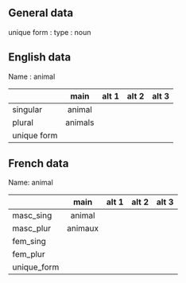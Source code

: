 ## General data

unique form :
type : noun

## English data

Name : animal

|             |  main   | alt 1 | alt 2 | alt 3 |
| :---------- | :-----: | :---: | :---: | ----- |
| singular    | animal  |       |       |       |
| plural      | animals |       |       |       |
| unique form |         |       |       |       |

## French data

Name: animal

|             |  main   | alt 1 | alt 2 | alt 3 |
| :---------- | :-----: | :---: | :---: | :---: |
| masc_sing   | animal  |       |       |       |
| masc_plur   | animaux |       |       |       |
| fem_sing    |         |       |       |       |
| fem_plur    |         |       |       |       |
| unique_form |         |       |       |       |


